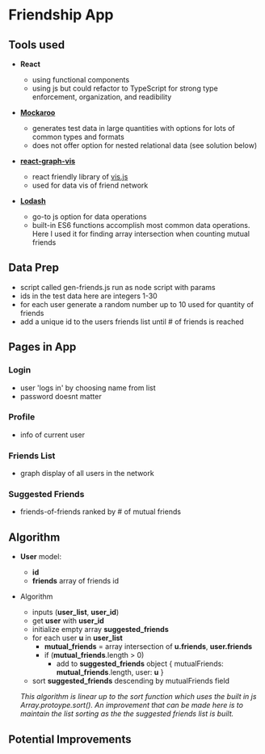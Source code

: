 # Friendship App
## Tools used
- **React** 
  - using functional components
  - using js but could refactor to TypeScript for strong type enforcement, organization, and readibility

- **[Mockaroo](https://www.mockaroo.com/)**
  - generates test data in large quantities with options for lots of common types and formats
  - does not offer option for nested relational data (see solution below)
  
- **[react-graph-vis](https://www.npmjs.com/package/react-graph-vis)**
  - react friendly library of [vis.js](https://visjs.org/)
  - used for data vis of friend network

- **[Lodash](https://lodash.com/)**
  - go-to js option for data operations
  - built-in ES6 functions accomplish most common data operations. Here I used it for finding array  intersection when counting mutual friends

## Data Prep
- script called gen-friends.js run as node script with params <infile name> <outfile name>
- ids in the test data here are integers 1-30
- for each user generate a random number up to 10 used for quantity of friends
- add a unique id to the users friends list until # of friends is reached
  
## Pages in App
### Login
- user 'logs in' by choosing name from list
- password doesnt matter

### Profile
- info of current user

### Friends List
- graph display of all  users in the network

### Suggested Friends
- friends-of-friends ranked by # of mutual friends
## Algorithm
- **User** model:
  - **id**
  - **friends** array of friends id
- Algorithm
  - inputs (**user_list**, **user_id**)
  - get **user** with **user_id**
  - initialize empty array **suggested_friends**
  - for each user **u** in **user_list**
    -  **mutual_friends** = array intersection of **u.friends**, **user.friends**
    - if (**mutual_friends**.length > 0)
      - add to **suggested_friends** object { mutualFriends: **mutual_friends**.length, user: **u**  }
  - sort **suggested_friends** descending by mutualFriends field
  
  *This algorithm is linear up to the sort function which uses the built in js Array.protoype.sort(). An improvement that can be made here is to maintain the list sorting as the the suggested friends list is built.*

## Potential Improvements
  
